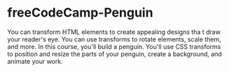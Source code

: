 # freeCodeCamp-Penguin
You can transform HTML elements to create appealing designs tha
t draw your reader's eye. You can use transforms to rotate elements,
 scale them, and more.  In this course, you'll build a penguin.
 You'll use CSS transforms to position and resize the parts of your penguin,
 create a background, and animate your work.
